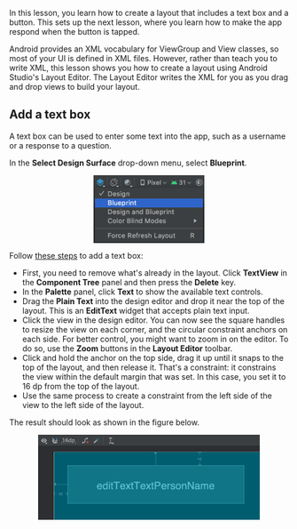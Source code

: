 
In this lesson, you learn how to create a layout 
that includes a text box and a button. This sets up the next lesson, where you learn 
how to make the app respond when the button is tapped.

Android provides an XML vocabulary for ViewGroup and View classes, so most of your UI is defined in XML files.
However, rather than teach you to write XML, this lesson shows you how to create a layout using Android 
Studio's Layout Editor. The Layout Editor writes the XML for you as you drag and drop views to build your layout.

Add a text box
-------------

A text box can be used to enter some text into the app, such as a username or a response to a question.

In the **Select Design Surface** drop-down menu, select **Blueprint**.
<p></p>
<center>
    <img src="blueprint.png" alt="img" width=200 align="center" />
</center>

Follow [these steps](https://developer.android.com/training/basics/firstapp/building-ui#textbox) to add a text box:

 - First, you need to remove what's already in the layout. Click **TextView** in the 
   **Component Tree** panel and then press the **Delete** key.
 - In the **Palette** panel, click **Text** to show the available text controls.
 - Drag the **Plain Text** into the design editor and drop it near the top of 
   the layout. This is an **EditText** widget that accepts plain text input.
 - Click the view in the design editor. You can now see the square handles to 
   resize the view on each corner, and the circular constraint anchors on each side. 
   For better control, you might want to zoom in on the editor. To do so, use the **Zoom** 
   buttons in the **Layout Editor** toolbar.
 - Click and hold the anchor on the top side, drag it up until it snaps to the top 
   of the layout, and then release it. That's a constraint: it constrains the view 
   within the default margin that was set. In this case, you set it to 16 dp from the 
   top of the layout.
 - Use the same process to create a constraint from the left side of the view to the 
   left side of the layout.

The result should look as shown in the figure below.
<p></p>
<center>
    <img src="img.png" alt="img" width=400 align="center" />
</center>
